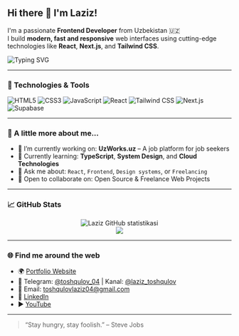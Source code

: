 ## Hi there 👋 I'm Laziz!

I'm a passionate **Frontend Developer** from Uzbekistan 🇺🇿  
I build **modern, fast and responsive** web interfaces using cutting-edge technologies like **React**, **Next.js**, and **Tailwind CSS**.

![Typing SVG](https://readme-typing-svg.herokuapp.com?font=Fira+Code&weight=600&pause=1000&color=00F7FF&center=true&vCenter=true&width=435&lines=Frontend+Developer;React+Enthusiast;UI%2FUX+Lover;Open+to+Collaboration+%F0%9F%91%8D)

---

### 🔧 Technologies & Tools

![HTML5](https://img.shields.io/badge/-HTML5-E34F26?style=flat-square&logo=html5&logoColor=white)
![CSS3](https://img.shields.io/badge/-CSS3-1572B6?style=flat-square&logo=css3)
![JavaScript](https://img.shields.io/badge/-JavaScript-F7DF1E?style=flat-square&logo=javascript&logoColor=black)
![React](https://img.shields.io/badge/-React-20232A?style=flat-square&logo=react)
![Tailwind CSS](https://img.shields.io/badge/-Tailwind-06B6D4?style=flat-square&logo=tailwind-css)
![Next.js](https://img.shields.io/badge/-Next.js-black?style=flat-square&logo=next.js)
![Supabase](https://img.shields.io/badge/-Supabase-3FCF8E?style=flat-square&logo=supabase&logoColor=white)

---

### 🚀 A little more about me...

- 🔭 I’m currently working on: **UzWorks.uz** – A job platform for job seekers
- 🌱 Currently learning: **TypeScript**, **System Design**, and **Cloud Technologies**
- 💬 Ask me about: `React`, `Frontend`, `Design systems`, or `Freelancing`
- 👯 Open to collaborate on: Open Source & Freelance Web Projects

---

### 📈 GitHub Stats

<p align="center">
  <img src="https://github-readme-stats.vercel.app/api?username=ToshqulovLaziz&show_icons=true&theme=tokyonight" alt="Laziz GitHub statistikasi" />
  <br/>
  <img src="https://streak-stats.demolab.com?user=ToshqulovLaziz&theme=tokyonight&hide_border=false"/>
</p>

---

### 🌐 Find me around the web

- 🌍 [Portfolio Website](https://portfolio-front-dev.vercel.app/)
- 💬 Telegram: [@toshqulov_04](https://t.me/toshqulov_04) | Kanal: [@laziz_toshqulov](https://t.me/laziz_toshqulov)
- 📧 Email: toshqulovlaziz04@gmail.com
- 💼 [LinkedIn](https://www.linkedin.com/in/laziz-toshqulov-348033300/)
- ▶️ [YouTube](https://www.youtube.com/@laziztoshqulovYT)

---

> “Stay hungry, stay foolish.” – Steve Jobs
